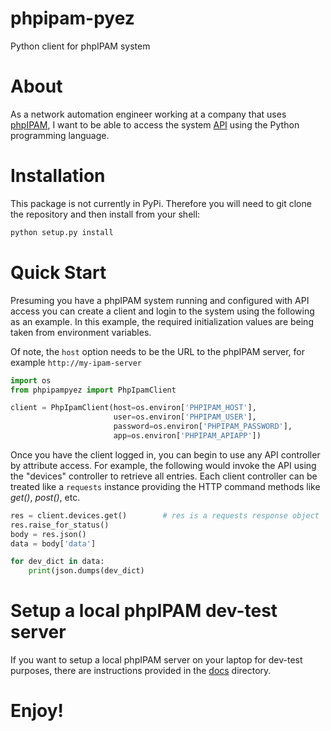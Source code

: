 # phpipam-pyez

Python client for phpIPAM system

# About

As a network automation engineer working at a company that uses [phpIPAM](https://phpipam.net/), I want to be able to access 
the system [API](https://phpipam.net/api/api_documentation/) using the Python programming language.

# Installation

This package is not currently in PyPi.  Therefore you will need to git clone the repository
and then install from your shell:

```bash
python setup.py install
```

# Quick Start

Presuming you have a phpIPAM system running and configured with API access you can
create a client and login to the system using the following as an example.  In this
example, the required initialization values are being taken from environment variables.

Of note, the `host` option needs to be the URL to the phpIPAM server, for example `http://my-ipam-server`


```python
import os
from phpipampyez import PhpIpamClient

client = PhpIpamClient(host=os.environ['PHPIPAM_HOST'],
                       user=os.environ['PHPIPAM_USER'],
                       password=os.environ['PHPIPAM_PASSWORD'],
                       app=os.environ['PHPIPAM_APIAPP'])
```

Once you have the client logged in, you can begin to use any API controller by
attribute access.  For example, the following would invoke the API using the "devices"
controller to retrieve all entries.  Each client controller can be treated like a
`requests` instance providing the HTTP command methods like _get()_, _post()_, etc. 

````python
res = client.devices.get()        # res is a requests response object
res.raise_for_status()
body = res.json()
data = body['data']

for dev_dict in data:
    print(json.dumps(dev_dict)
````

# Setup a local phpIPAM dev-test server

If you want to setup a local phpIPAM server on your laptop for dev-test purposes, there are 
instructions provided in the [docs](docs) directory.

# Enjoy!
